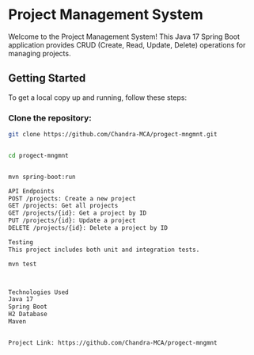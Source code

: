 # Project Management System

Welcome to the Project Management System! This Java 17 Spring Boot application provides CRUD (Create, Read, Update, Delete) operations for managing projects.

## Getting Started

To get a local copy up and running, follow these steps:

### Clone the repository:

```bash
git clone https://github.com/Chandra-MCA/progect-mngmnt.git


cd progect-mngmnt


mvn spring-boot:run

API Endpoints
POST /projects: Create a new project
GET /projects: Get all projects
GET /projects/{id}: Get a project by ID
PUT /projects/{id}: Update a project
DELETE /projects/{id}: Delete a project by ID

Testing
This project includes both unit and integration tests.

mvn test



Technologies Used
Java 17
Spring Boot
H2 Database
Maven


Project Link: https://github.com/Chandra-MCA/progect-mngmnt
